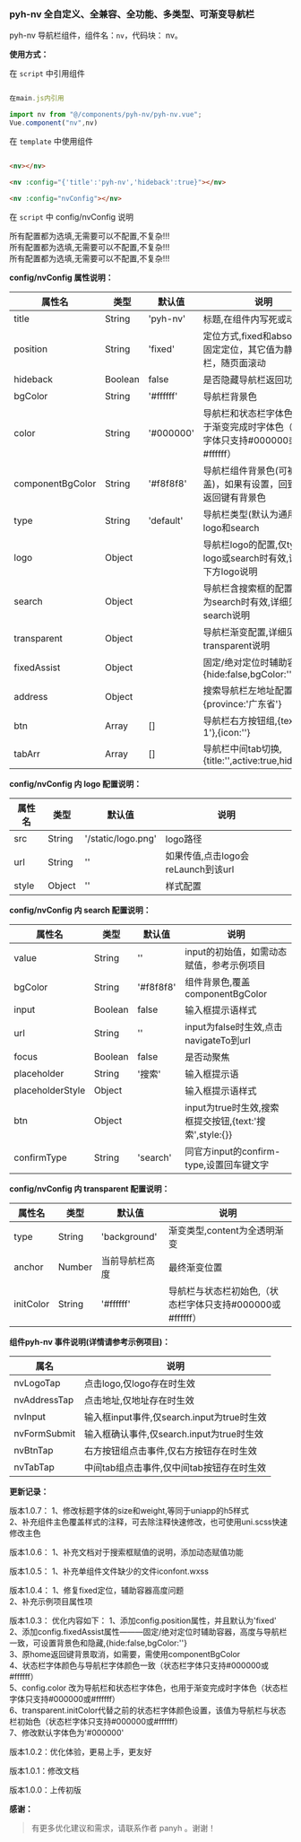 ### pyh-nv 全自定义、全兼容、全功能、多类型、可渐变导航栏

pyh-nv 导航栏组件，组件名：``nv``，代码块： nv。

**使用方式：**

在 ``script`` 中引用组件 

```javascript

在main.js内引用

import nv from "@/components/pyh-nv/pyh-nv.vue";
Vue.component("nv",nv)

```

在 ``template`` 中使用组件

```html

<nv></nv>

<nv :config="{'title':'pyh-nv','hideback':true}"></nv>

<nv :config="nvConfig"></nv>

```

在 ``script`` 中 config/nvConfig 说明

所有配置都为选填,无需要可以不配置,不复杂!!!</br>
所有配置都为选填,无需要可以不配置,不复杂!!!</br>
所有配置都为选填,无需要可以不配置,不复杂!!!</br>

**config/nvConfig 属性说明：**

|属性名				|类型	|默认值	    |说明																			|
|---				|----	|---	    |---																			|
|title				|String	|'pyh-nv' 	|标题,在组件内写死或动态修改														|
|position			|String	|'fixed'   	|定位方式,fixed和absoult都是固定定位，其它值为静态导航栏，随页面滚动				|
|hideback			|Boolean|false      |是否隐藏导航栏返回功能															|
|bgColor			|String	|'#ffffff'	|导航栏背景色																	|
|color				|String	|'#000000'	|导航栏和状态栏字体色，也用于渐变完成时字体色（状态栏字体只支持#000000或#ffffff）	|
|componentBgColor	|String	|'#f8f8f8'	|导航栏组件背景色(可被覆盖)，如果有设置，回到首页的返回键有背景色					|
|type				|String	|'default'	|导航栏类型(默认为通用),还有logo和search											|
|logo				|Object	|		   	|导航栏logo的配置,仅type为logo或search时有效,详细见下方logo说明					|
|search				|Object	|		    |导航栏含搜索框的配置,仅type为search时有效,详细见下方search说明					|
|transparent		|Object	|		    |导航栏渐变配置,详细见下方transparent说明											|
|fixedAssist		|Object	|    		|固定/绝对定位时辅助容器,{hide:false,bgColor:''}									|
|address			|Object	|		    |搜索导航栏左地址配置,{province:'广东省'}											|
|btn				|Array	|[]		    |导航栏右方按钮组,{text:'点击1'},{icon:''}										|
|tabArr				|Array	|[]		    |导航栏中间tab切换,{title:'',active:true,hide:false}								|

**config/nvConfig 内 logo 配置说明：**

|属性名				|类型	|默认值	                    |说明								|
|---				|----	|---	                    |---								|
|src				|String	|'/static/logo.png'   		|logo路径							|
|url				|String	|''						    |如果传值,点击logo会reLaunch到该url	|
|style				|Object	|''	     					|样式配置							|

**config/nvConfig 内 search 配置说明：**

|属性名				|类型	|默认值	    |说明													|
|---				|----	|---	    |---													|
|value				|String	|''		    |input的初始值，如需动态赋值，参考示例项目					|
|bgColor			|String	|'#f8f8f8'  |组件背景色,覆盖	componentBgColor						|
|input				|Boolean|false	    |输入框提示语样式										|
|url				|String	|''		    |input为false时生效,点击navigateTo到url					|
|focus				|Boolean|false		|是否动聚焦												|
|placeholder		|String	|'搜索'	   	|输入框提示语											|
|placeholderStyle	|Object	|		    |输入框提示语样式										|
|btn				|Object	|		    |input为true时生效,搜索框提交按钮,{text:'搜索',style:{}}	|
|confirmType		|String	|'search'	|同官方input的confirm-type,设置回车键文字				|

**config/nvConfig 内 transparent 配置说明：**

|属性名						|类型	|默认值	      	|说明													|
|---						|----	|---	      	|---													|
|type						|String	|'background' 	|渐变类型,content为全透明渐变							|
|anchor						|Number	|当前导航栏高度	|最终渐变位置											|
|initColor					|String	|'#ffffff'  	|导航栏与状态栏初始色,（状态栏字体只支持#000000或#ffffff）	|


**组件pyh-nv 事件说明(详情请参考示例项目)：**

|属名				|说明										|
|---				|----										|
|nvLogoTap			|点击logo,仅logo存在时生效					|
|nvAddressTap		|点击地址,仅地址存在时生效					|
|nvInput			|输入框input事件,仅search.input为true时生效	|
|nvFormSubmit		|输入框确认事件,仅search.input为true时生效	|
|nvBtnTap			|右方按钮组点击事件,仅右方按钮存在时生效		|
|nvTabTap			|中间tab组点击事件,仅中间tab按钮存在时生效	|


**更新记录：**

版本1.0.7：
1、修改标题字体的size和weight,等同于uniapp的h5样式</br>
2、补充组件主色覆盖样式的注释，可去除注释快速修改，也可使用uni.scss快速修改主色

版本1.0.6：
1、补充文档对于搜索框赋值的说明，添加动态赋值功能

版本1.0.5：
1、补充单组件文件缺少的文件iconfont.wxss

版本1.0.4：
1、修复fixed定位，辅助容器高度问题</br>
2、补充示例项目属性项

版本1.0.3：
优化内容如下：
1、添加config.position属性，并且默认为'fixed'</br>
2、添加config.fixedAssist属性———固定/绝对定位时辅助容器，高度与导航栏一致，可设置背景色和隐藏,{hide:false,bgColor:''}</br>
3、原home返回键背景取消，如需要，需使用componentBgColor</br>
4、状态栏字体颜色与导航栏字体颜色一致（状态栏字体只支持#000000或#ffffff）</br>
5、config.color 改为导航栏和状态栏字体色，也用于渐变完成时字体色（状态栏字体只支持#000000或#ffffff）</br>
6、transparent.initColor代替之前的状态栏字体颜色设置，该值为导航栏与状态栏初始色（状态栏字体只支持#000000或#ffffff）</br>
7、修改默认字体色为'#000000'

版本1.0.2：优化体验，更易上手，更友好

版本1.0.1：修改文档

版本1.0.0：上传初版

**感谢：**

> 有更多优化建议和需求，请联系作者 panyh 。谢谢！
